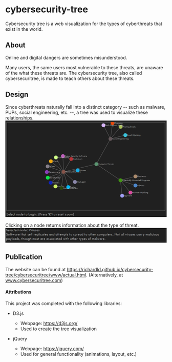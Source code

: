 # cybersecurity-tree
Cybersecurity tree is a web visualization for the types of cyberthreats that exist in the world.

## About
Online and digital dangers are sometimes misunderstood. 

Many users, the same users most vulnerable to these threats, are unaware of the what these threats are. The cybersecurity tree, also called cybersecuritree, is made to teach others about these threats.  

## Design
Since cyberthreats naturally fall into a distinct category -- such as malware, PUPs, social engineering, etc. --, a tree was used to visualize these relationships.  
![Alt text](media/tree.PNG?raw=true "Tree display")  

Clicking on a node returns information about the type of threat.  
![Alt text](media/info.PNG?raw=true "Node information")

## Publication
The website can be found at https://richardld.github.io/cybersecurity-tree/cybersecuritree/www/actual.html.
(Alternatively, at www.cybersecuritree.com)

#### Attributions
This project was completed with the following libraries:  
- D3.js  
  - Webpage: https://d3js.org/
  - Used to create the tree visualization
  
- jQuery
  - Webpage: https://jquery.com/
  - Used for general functionality (animations, layout, etc.)

